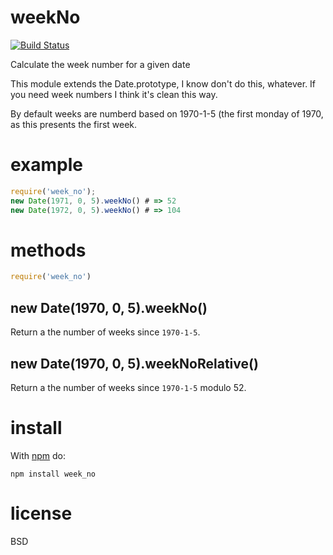 
# weekNo
[![Build Status](https://travis-ci.org/sideshowcoder/week_no.png?branch=master)](https://travis-ci.org/sideshowcoder/week_no)

Calculate the week number for a given date

This module extends the Date.prototype, I know don't do this, whatever. If you
need week numbers I think it's clean this way.

By default weeks are numberd based on 1970-1-5 (the first monday of 1970, as
this presents the first week.

# example

``` js
require('week_no');
new Date(1971, 0, 5).weekNo() # => 52
new Date(1972, 0, 5).weekNo() # => 104
```


# methods

``` js
require('week_no')
```

## new Date(1970, 0, 5).weekNo()

Return a the number of weeks since `1970-1-5`.

## new Date(1970, 0, 5).weekNoRelative()

Return a the number of weeks since `1970-1-5` modulo 52.

# install

With [npm](https://npmjs.org) do:

```
npm install week_no
```

# license

BSD

